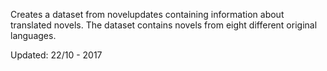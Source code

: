 Creates a dataset from novelupdates containing information about translated novels. The dataset contains novels from eight different original languages. 

Updated: 22/10 - 2017

